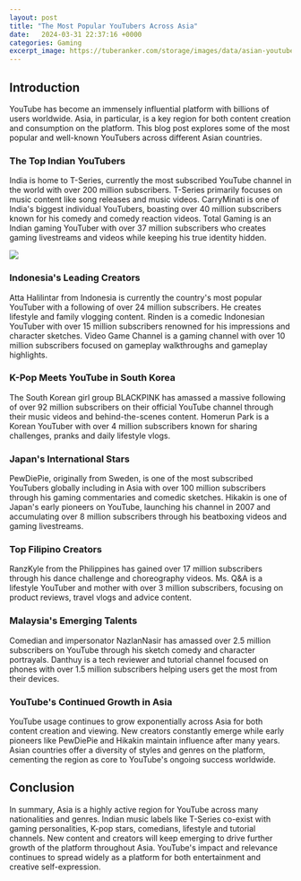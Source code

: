 ```yaml
---
layout: post
title: "The Most Popular YouTubers Across Asia"
date:   2024-03-31 22:37:16 +0000
categories: Gaming
excerpt_image: https://tuberanker.com/storage/images/data/asian-youtubers.png
---
```


## Introduction
YouTube has become an immensely influential platform with billions of users worldwide. Asia, in particular, is a key region for both content creation and consumption on the platform. This blog post explores some of the most popular and well-known YouTubers across different Asian countries.
### The Top Indian YouTubers  
India is home to T-Series, currently the most subscribed YouTube channel in the world with over 200 million subscribers. T-Series primarily focuses on music content like song releases and music videos. CarryMinati is one of India's biggest individual YouTubers, boasting over 40 million subscribers known for his comedy and comedy reaction videos. Total Gaming is an Indian gaming YouTuber with over 37 million subscribers who creates gaming livestreams and videos while keeping his true identity hidden.

![](https://tuberanker.com/storage/images/data/asian-youtubers.png)
### Indonesia's Leading Creators
Atta Halilintar from Indonesia is currently the country's most popular YouTuber with a following of over 24 million subscribers. He creates lifestyle and family vlogging content. Rinden is a comedic Indonesian YouTuber with over 15 million subscribers renowned for his impressions and character sketches. Video Game Channel is a gaming channel with over 10 million subscribers focused on gameplay walkthroughs and gameplay highlights.  
### K-Pop Meets YouTube in South Korea
The South Korean girl group BLACKPINK has amassed a massive following of over 92 million subscribers on their official YouTube channel through their music videos and behind-the-scenes content. Homerun Park is a Korean YouTuber with over 4 million subscribers known for sharing challenges, pranks and daily lifestyle vlogs.
### Japan's International Stars  
PewDiePie, originally from Sweden, is one of the most subscribed YouTubers globally including in Asia with over 100 million subscribers through his gaming commentaries and comedic sketches. Hikakin is one of Japan's early pioneers on YouTube, launching his channel in 2007 and accumulating over 8 million subscribers through his beatboxing videos and gaming livestreams.
### Top Filipino Creators
RanzKyle from the Philippines has gained over 17 million subscribers through his dance challenge and choreography videos. Ms. Q&A is a lifestyle YouTuber and mother with over 3 million subscribers, focusing on product reviews, travel vlogs and advice content. 
### Malaysia's Emerging Talents
Comedian and impersonator NazlanNasir has amassed over 2.5 million subscribers on YouTube through his sketch comedy and character portrayals. Danthuy is a tech reviewer and tutorial channel focused on phones with over 1.5 million subscribers helping users get the most from their devices.
### YouTube's Continued Growth in Asia
YouTube usage continues to grow exponentially across Asia for both content creation and viewing. New creators constantly emerge while early pioneers like PewDiePie and Hikakin maintain influence after many years. Asian countries offer a diversity of styles and genres on the platform, cementing the region as core to YouTube's ongoing success worldwide.
## Conclusion
In summary, Asia is a highly active region for YouTube across many nationalities and genres. Indian music labels like T-Series co-exist with gaming personalities, K-pop stars, comedians, lifestyle and tutorial channels. New content and creators will keep emerging to drive further growth of the platform throughout Asia. YouTube's impact and relevance continues to spread widely as a platform for both entertainment and creative self-expression.